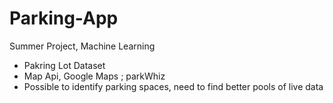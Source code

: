 # Parking-App
Summer Project, Machine Learning

- Pakring Lot Dataset
- Map Api, Google Maps ; parkWhiz
- Possible to identify parking spaces, need to find better pools of live data 

